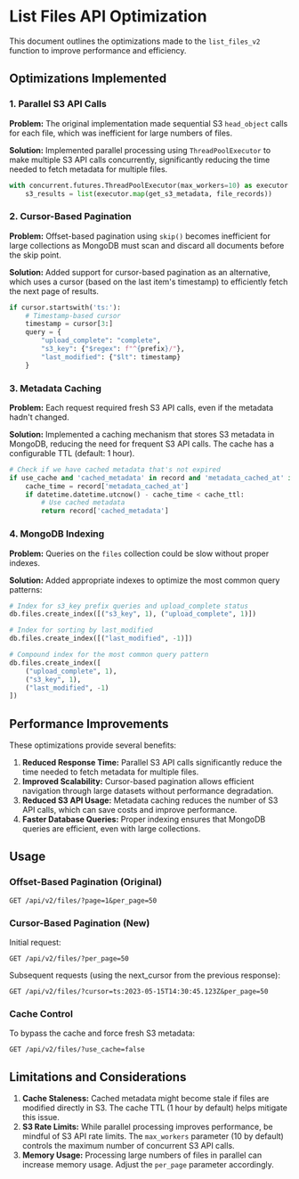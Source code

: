 # List Files API Optimization

This document outlines the optimizations made to the `list_files_v2` function to improve performance and efficiency.

## Optimizations Implemented

### 1. Parallel S3 API Calls

**Problem:** The original implementation made sequential S3 `head_object` calls for each file, which was inefficient for large numbers of files.

**Solution:** Implemented parallel processing using `ThreadPoolExecutor` to make multiple S3 API calls concurrently, significantly reducing the time needed to fetch metadata for multiple files.

```python
with concurrent.futures.ThreadPoolExecutor(max_workers=10) as executor:
    s3_results = list(executor.map(get_s3_metadata, file_records))
```

### 2. Cursor-Based Pagination

**Problem:** Offset-based pagination using `skip()` becomes inefficient for large collections as MongoDB must scan and discard all documents before the skip point.

**Solution:** Added support for cursor-based pagination as an alternative, which uses a cursor (based on the last item's timestamp) to efficiently fetch the next page of results.

```python
if cursor.startswith('ts:'):
    # Timestamp-based cursor
    timestamp = cursor[3:]
    query = {
        "upload_complete": "complete", 
        "s3_key": {"$regex": f"^{prefix}/"},
        "last_modified": {"$lt": timestamp}
    }
```

### 3. Metadata Caching

**Problem:** Each request required fresh S3 API calls, even if the metadata hadn't changed.

**Solution:** Implemented a caching mechanism that stores S3 metadata in MongoDB, reducing the need for frequent S3 API calls. The cache has a configurable TTL (default: 1 hour).

```python
# Check if we have cached metadata that's not expired
if use_cache and 'cached_metadata' in record and 'metadata_cached_at' in record:
    cache_time = record['metadata_cached_at']
    if datetime.datetime.utcnow() - cache_time < cache_ttl:
        # Use cached metadata
        return record['cached_metadata']
```

### 4. MongoDB Indexing

**Problem:** Queries on the `files` collection could be slow without proper indexes.

**Solution:** Added appropriate indexes to optimize the most common query patterns:

```python
# Index for s3_key prefix queries and upload_complete status
db.files.create_index([("s3_key", 1), ("upload_complete", 1)])

# Index for sorting by last_modified
db.files.create_index([("last_modified", -1)])

# Compound index for the most common query pattern
db.files.create_index([
    ("upload_complete", 1),
    ("s3_key", 1),
    ("last_modified", -1)
])
```

## Performance Improvements

These optimizations provide several benefits:

1. **Reduced Response Time:** Parallel S3 API calls significantly reduce the time needed to fetch metadata for multiple files.
2. **Improved Scalability:** Cursor-based pagination allows efficient navigation through large datasets without performance degradation.
3. **Reduced S3 API Usage:** Metadata caching reduces the number of S3 API calls, which can save costs and improve performance.
4. **Faster Database Queries:** Proper indexing ensures that MongoDB queries are efficient, even with large collections.

## Usage

### Offset-Based Pagination (Original)

```
GET /api/v2/files/?page=1&per_page=50
```

### Cursor-Based Pagination (New)

Initial request:
```
GET /api/v2/files/?per_page=50
```

Subsequent requests (using the next_cursor from the previous response):
```
GET /api/v2/files/?cursor=ts:2023-05-15T14:30:45.123Z&per_page=50
```

### Cache Control

To bypass the cache and force fresh S3 metadata:
```
GET /api/v2/files/?use_cache=false
```

## Limitations and Considerations

1. **Cache Staleness:** Cached metadata might become stale if files are modified directly in S3. The cache TTL (1 hour by default) helps mitigate this issue.
2. **S3 Rate Limits:** While parallel processing improves performance, be mindful of S3 API rate limits. The `max_workers` parameter (10 by default) controls the maximum number of concurrent S3 API calls.
3. **Memory Usage:** Processing large numbers of files in parallel can increase memory usage. Adjust the `per_page` parameter accordingly. 